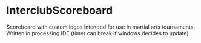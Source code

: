 # InterclubScoreboard

Scoreboard with custom logos intended for use in martial arts tournaments.
Written in processing IDE
(timer can break if windows decides to update)

